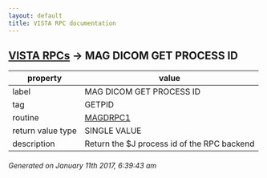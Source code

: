 ```yaml
---
layout: default
title: VISTA RPC documentation
---
```




## [VISTA RPCs](TableOfContent.md) &#8594; MAG DICOM GET PROCESS ID 

 property | value 
--- | --- 
 label | MAG DICOM GET PROCESS ID
 tag | GETPID
 routine | [MAGDRPC1](http://code.osehra.org/dox/Routine_MAGDRPC1_source.html)
 return value type | SINGLE VALUE
 description | Return the $J process id of the RPC backend




 ###### Generated on January 11th 2017, 6:39:43 am